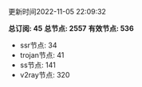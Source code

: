 更新时间2022-11-05 22:09:32

**总订阅: 45**
**总节点: 2557**
**有效节点: 536**
- ssr节点: 34
- trojan节点: 41
- ss节点: 141
- v2ray节点: 320

